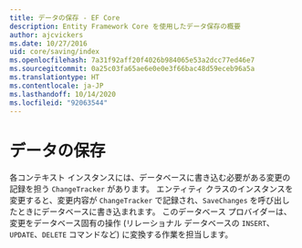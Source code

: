 ```yaml
---
title: データの保存 - EF Core
description: Entity Framework Core を使用したデータ保存の概要
author: ajcvickers
ms.date: 10/27/2016
uid: core/saving/index
ms.openlocfilehash: 7a31f92aff20f4026b984065e53a2dcc77ed46e7
ms.sourcegitcommit: 0a25c03fa65ae6e0e0e3f66bac48d59eceb96a5a
ms.translationtype: HT
ms.contentlocale: ja-JP
ms.lasthandoff: 10/14/2020
ms.locfileid: "92063544"
---
```

# <a name="saving-data"></a>データの保存

各コンテキスト インスタンスには、データベースに書き込む必要がある変更の記録を担う `ChangeTracker` があります。 エンティティ クラスのインスタンスを変更すると、変更内容が `ChangeTracker` で記録され、`SaveChanges` を呼び出したときにデータベースに書き込まれます。 このデータベース プロバイダーは、変更をデータベース固有の操作 (リレーショナル データベースの `INSERT`、`UPDATE`、`DELETE` コマンドなど) に変換する作業を担当します。
